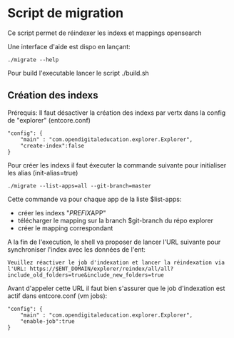 # Script de migration

Ce script permet de réindexer les indexs et mappings opensearch

Une interface d'aide est dispo en lançant:

```shell
./migrate --help
```

Pour build l'executable lancer le script ./build.sh

## Création des indexs

Prérequis: Il faut désactiver la création des indexs par vertx dans la config de "explorer" (entcore.conf)

```
"config": {
    "main" : "com.opendigitaleducation.explorer.Explorer",
    "create-index":false
}
```

Pour créer les indexs il faut éxecuter la commande suivante pour initialiser les alias (init-alias=true)

```shell
./migrate --list-apps=all --git-branch=master
```

Cette commande va pour chaque app de la liste $list-apps:
- créer les indexs "$PREFIX$APP"
- télécharger le mapping sur la branch $git-branch du répo explorer
- créer le mapping correspondant

A la fin de l'execution, le shell va proposer de lancer l'URL suivante pour synchroniser l'index avec les données de l'ent:
```
Veuillez réactiver le job d'indexation et lancer la réindexation via l'URL: https://$ENT_DOMAIN/explorer/reindex/all/all?include_old_folders=true&include_new_folders=true
```

Avant d'appeler cette URL il faut bien s'assurer que le job d'indexation est actif dans entcore.conf (vm jobs):

```
"config": {
    "main" : "com.opendigitaleducation.explorer.Explorer",
    "enable-job":true
}
```